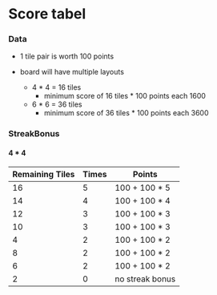 # Score tabel

### Data

- 1 tile pair is worth 100 points

- board will have multiple layouts
    - 4 * 4 = 16 tiles
        - minimum score of 16 tiles * 100 points each 1600
    - 6 * 6 = 36 tiles
        - minimum score of 36 tiles * 100 points each 3600

### StreakBonus

#### 4 * 4
|  Remaining Tiles  | Times    |     Points      |
|-------------------|----------|-----------------|
|  16               | 5        |  100 + 100 * 5  |
|  14               | 4        |  100 + 100 * 4  |
|  12               | 3        |  100 + 100 * 3  |
|  10               | 3        |  100 + 100 * 3  |
|  4                | 2        |  100 + 100 * 2  |
|  8                | 2        |  100 + 100 * 2  |
|  6                | 2        |  100 + 100 * 2  |
|  2                | 0        | no streak bonus |